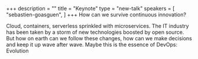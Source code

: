 +++
description = ""
title = "Keynote"
type = "new-talk"
speakers = [
        "sebastien-goasguen",
]
+++
How can we survive continuous innovation?

Cloud, containers, serverless sprinkled with microservices. The IT industry has been taken by a storm of new technologies boosted by open source. But how on earth can we follow these changes, how can we make decisions and keep it up wave after wave. Maybe this is the essence of DevOps: Evolution